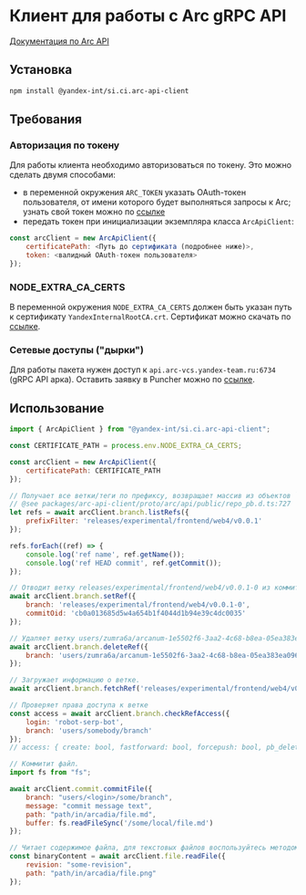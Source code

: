 # Клиент для работы с Arc gRPC API

[Документация по Arc API](https://a.yandex-team.ru/arc/trunk/arcadia/arc/api/public)

## Установка

```bash
npm install @yandex-int/si.ci.arc-api-client
```

## Требования

### Авторизация по токену
Для работы клиента необходимо авторизоваться по токену. Это можно сделать двумя способами:
* в переменной окружения `ARC_TOKEN` указать OAuth-токен пользователя, от имени которого будет выполняться запросы к Arc; узнать свой токен можно по [ссылке][get-arc-oauth-token]
* передать токен при инициализации экземпляра класса `ArcApiClient`:
```js
const arcClient = new ArcApiClient({
    certificatePath: <Путь до сертификата (подробнее ниже)>,
    token: <валидный OAuth-токен пользователя>
});
```

### NODE_EXTRA_CA_CERTS
В переменной окружения `NODE_EXTRA_CA_CERTS` должен быть указан путь к сертификату `YandexInternalRootCA.crt`. Сертификат можно скачать по [ссылке][get-cert].

### Сетевые доступы ("дырки")
Для работы пакета нужен доступ к `api.arc-vcs.yandex-team.ru:6734` (gRPC API арка). Оставить заявку в Puncher можно по [ссылке][arc_api_access].

[get-cert]: https://crls.yandex.net/YandexInternalRootCA.crt
[get-arc-oauth-token]: https://nda.ya.ru/t/qPiF_BwS3WKLuC
[arc_api_access]: https://puncher.yandex-team.ru?create_destinations=api.arc-vcs.yandex-team.ru&create_protocol=tcp&create_locations=office&create_locations=vpn&create_ports=6734

## Использование

```js
import { ArcApiClient } from "@yandex-int/si.ci.arc-api-client";

const CERTIFICATE_PATH = process.env.NODE_EXTRA_CA_CERTS;

const arcClient = new ArcApiClient({
    certificatePath: CERTIFICATE_PATH
});

// Получает все ветки/теги по префиксу, возвращает массив из объектов `ListRefsResponse.Ref`.
// @see packages/arc-api-client/proto/arc/api/public/repo_pb.d.ts:727
let refs = await arcClient.branch.listRefs({
    prefixFilter: 'releases/experimental/frontend/web4/v0.0.1'
});

refs.forEach((ref) => {
    console.log('ref name', ref.getName());
    console.log('ref HEAD commit', ref.getCommit());
});

// Отводит ветку releases/experimental/frontend/web4/v0.0.1-0 из коммита cb0a013685d5w4a654b1f4044d1b94e39c4dc0035.
await arcClient.branch.setRef({
    branch: 'releases/experimental/frontend/web4/v0.0.1-0',
    commitOid: 'cb0a013685d5w4a654b1f4044d1b94e39c4dc0035'
});

// Удаляет ветку users/zumra6a/arcanum-1e5502f6-3aa2-4c68-b8ea-05ea383ea096.
await arcClient.branch.deleteRef({
    branch: 'users/zumra6a/arcanum-1e5502f6-3aa2-4c68-b8ea-05ea383ea096'
});

// Загружает информацию о ветке.
await arcClient.branch.fetchRef('releases/experimental/frontend/web4/v0.0.1');

// Проверяет права доступа к ветке
const access = await arcClient.branch.checkRefAccess({
    login: 'robot-serp-bot',
    branch: 'users/somebody/branch'
});
// access: { create: bool, fastforward: bool, forcepush: bool, pb_delete: bool }

// Коммитит файл.
import fs from "fs";

await arcClient.commit.commitFile({
    branch: "users/<login>/some/branch",
    message: "commit message text",
    path: "path/in/arcadia/file.md",
    buffer: fs.readFileSync('/some/local/file.md')
});

// Читает содержимое файла, для текстовых файлов воспользуйтесь методом readFileText.
const binaryContent = await arcClient.file.readFile({
    revision: "some-revision",
    path: "path/in/arcadia/file.png"
});
```
